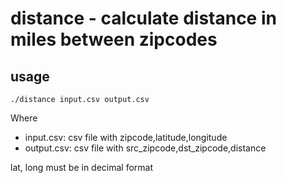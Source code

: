 # distance - calculate distance in miles between zipcodes

## usage

```
./distance input.csv output.csv
```

Where

* input.csv: csv file with zipcode,latitude,longitude
* output.csv: csv file with src\_zipcode,dst\_zipcode,distance

lat, long must be in decimal format

